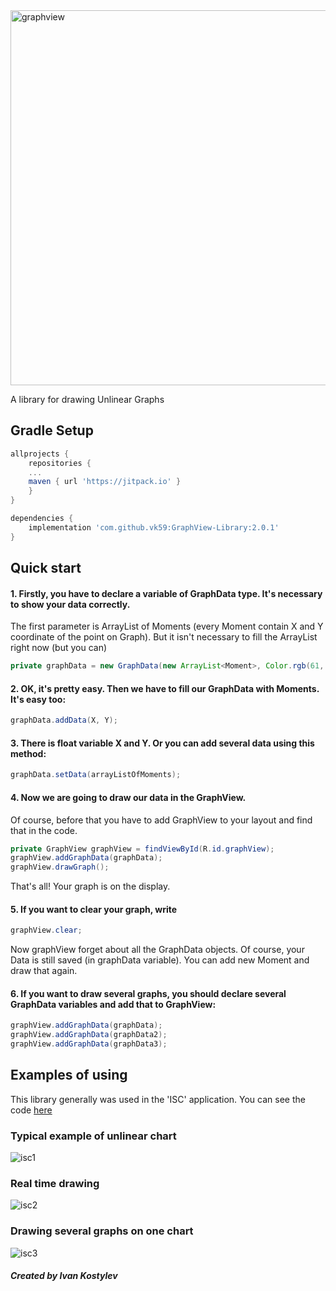 <img width="600" alt="graphview" src="https://user-images.githubusercontent.com/53358116/94511906-49c9b980-0223-11eb-8bb7-1508dd8dc44a.png">

A library for drawing Unlinear Graphs

## Gradle Setup

```gradle
allprojects {
    repositories {
	...
	maven { url 'https://jitpack.io' }
    }
}
```

```gradle
dependencies {
    implementation 'com.github.vk59:GraphView-Library:2.0.1'
}
```

## Quick start
#### 1. Firstly, you have to declare a variable of GraphData type. It's necessary to show your data correctly.
The first parameter is ArrayList of Moments (every Moment contain X and Y coordinate of the point on Graph).
But it isn't necessary to fill the ArrayList right now (but you can)
```java
private graphData = new GraphData(new ArrayList<Moment>, Color.rgb(61, 244, 165), "Graph №1");
```

#### 2. OK, it's pretty easy. Then we have to fill our GraphData with Moments. It's easy too:
```java
graphData.addData(X, Y);
```

#### 3. There is float variable  X and Y. Or you can add several data using this method:
```java
graphData.setData(arrayListOfMoments);
```

#### 4. Now we are going to draw our data in the GraphView.
Of course, before that you have to add GraphView to your layout and find that in the code.
```java
private GraphView graphView = findViewById(R.id.graphView);
graphView.addGraphData(graphData);
graphView.drawGraph();
```
That's all! Your graph is on the display.

#### 5. If you want to clear your graph, write 
```java
graphView.clear;
```
Now graphView forget about all the GraphData objects. Of course, your Data is still saved (in graphData variable). You can add new Moment and draw that again.

#### 6. If you want to draw several graphs, you should declare several GraphData variables and add that to GraphView:
```java
graphView.addGraphData(graphData);
graphView.addGraphData(graphData2);
graphView.addGraphData(graphData3);
```

## Examples of using

This library generally was used in the 'ISC' application. You can see the code [here](https://github.com/infolab-club/isc)

### Typical example of unlinear chart
![isc1](https://user-images.githubusercontent.com/53358116/94512558-fbb5b580-0224-11eb-9813-f0790d1d64f0.jpg)

### Real time drawing
![isc2](https://user-images.githubusercontent.com/53358116/94512564-fce6e280-0224-11eb-967e-a1475db4d78f.jpg)

### Drawing several graphs on one chart
![isc3](https://user-images.githubusercontent.com/53358116/94512566-fe180f80-0224-11eb-8cfc-72e38dfc012d.jpg)

##### Created by Ivan Kostylev
